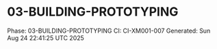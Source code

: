 # 03-BUILDING-PROTOTYPING
Phase: 03-BUILDING-PROTOTYPING
CI: CI-XM001-007
Generated: Sun Aug 24 22:41:25 UTC 2025

